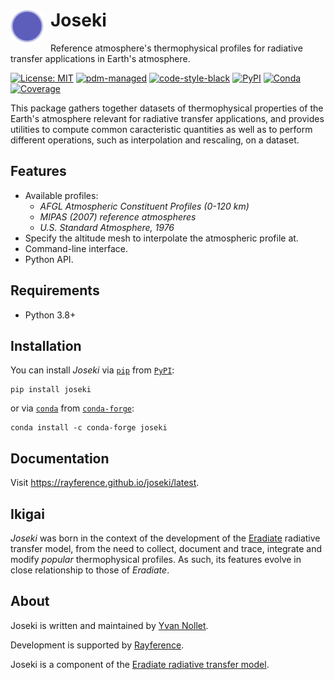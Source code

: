 <div>
<img align="left" alt="Joseki logo" src="logo.svg" style="margin-right: 10px; border-radius: 20%"/>

# Joseki
</div>

Reference atmosphere's thermophysical profiles for radiative transfer
applications in Earth's atmosphere.

[![License: MIT](https://img.shields.io/badge/License-MIT-yellow.svg)](https://opensource.org/licenses/MIT)
[![pdm-managed](https://img.shields.io/badge/pdm-managed-blueviolet)](https://pdm.fming.dev)
[![code-style-black](https://img.shields.io/badge/code%20style-black-000000.svg)](https://github.com/psf/black)
[![PyPI](https://img.shields.io/pypi/v/joseki)](https://pypi.python.org/pypi/joseki/)
[![Conda](https://img.shields.io/conda/vn/conda-forge/joseki)](https://anaconda.org/conda-forge/joseki)
[![Coverage](https://codecov.io/gh/nollety/joseki/branch/main/graph/badge.svg)](https://codecov.io/gh/nollety/joseki)


This package gathers together datasets of thermophysical properties of the
Earth's atmosphere relevant for radiative transfer applications, and provides
utilities to compute common caracteristic quantities as well as to perform
different operations, such as interpolation and rescaling, on a dataset.

## Features

* Available profiles:
  * *AFGL Atmospheric Constituent Profiles (0-120 km)*
  * *MIPAS (2007) reference atmospheres*
  * *U.S. Standard Atmosphere, 1976*
* Specify the altitude mesh to interpolate the atmospheric profile at.
* Command-line interface.
* Python API.


## Requirements

* Python 3.8+


## Installation

You can install *Joseki* via [`pip`](https://pip.pypa.io/en/stable/) from 
[`PyPI`](https://pypi.org/):

```shell
pip install joseki
```

or via [`conda`](https://docs.conda.io) from 
[`conda-forge`](https://conda-forge.org):

```shell
conda install -c conda-forge joseki
```

## Documentation

Visit https://rayference.github.io/joseki/latest.

## Ikigai

*Joseki* was born in the context of the development of the 
[Eradiate](https://github.com/eradiate/eradiate) radiative transfer model, from
the need to collect, document and trace, integrate and modify *popular* 
thermophysical profiles.
As such, its features evolve in close relationship to those of *Eradiate*.

## About

Joseki is written and maintained by [Yvan Nollet](https://github.com/nollety).

Development is supported by [Rayference](https://www.rayference.eu).

Joseki is a component of the [Eradiate radiative transfer model](https://www.eradiate.eu/site/).
